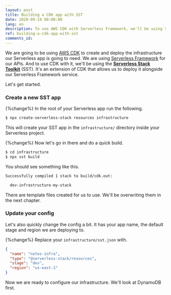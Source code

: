 ```yaml
---
layout: post
title: Building a CDK app with SST
date: 2020-09-18 00:00:00
lang: en
description: To use AWS CDK with Serverless Framework, we'll be using Serverless Stack Toolkit (SST). We'll use the `create-serverless-stack` command to create our SST project.
ref: building-a-cdk-app-with-sst
comments_id: 
---
```


We are going to be using [AWS CDK](https://aws.amazon.com/cdk/) to create and deploy the infrastructure our Serverless app is going to need. We are using [Serverless Framework](https://github.com/serverless/serverless) for our APIs. And to use CDK with it, we'll be using the [**Serverless Stack Toolkit**](https://github.com/serverless-stack/serverless-stack) (SST). It's an extension of CDK that allows us to deploy it alongside our Serverless Framework service.

Let's get started.

### Create a new SST app

{%change%} In the root of your Serverless app run the following.

``` bash
$ npx create-serverless-stack resources infrastructure
```

This will create your SST app in the `infrastructure/` directory inside your Serverless project.

{%change%} Now let's go in there and do a quick build.

``` bash
$ cd infrastructure
$ npx sst build
```

You should see something like this.

``` bash
Successfully compiled 1 stack to build/cdk.out:

  dev-infrastructure-my-stack
```

There are template files created for us to use. We'll be overwriting them in the next chapter.

### Update your config

Let's also quickly change the config a bit. It has your app name, the default stage and region we are deploying to.

{%change%} Replace your `infrastructure/sst.json` with.

``` json
{
  "name": "notes-infra",
  "type": "@serverless-stack/resources",
  "stage": "dev",
  "region": "us-east-1"
}
```

Now we are ready to configure our infrastructure. We'll look at DynamoDB first.
